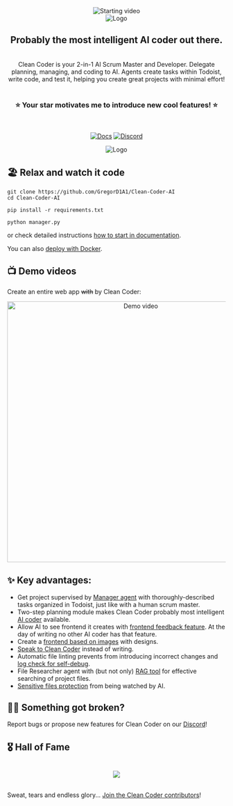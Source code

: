 <div align="center">
  <img
    src="/non_src/assets/starting_video.gif"
    alt="Starting video"
  >
  <br>
  <img src="/non_src/assets/logo_wide_2.png" alt="Logo">
  <h2>Probably the most intelligent AI coder out there.</h2>
  <br>
  Clean Coder is your 2-in-1 AI Scrum Master and Developer. Delegate planning, managing, and coding to AI. Agents create tasks within Todoist, write code, and test it, helping you create great projects with minimal effort!
  <br>
  <br>
  <h3>⭐️ Your star motivates me to introduce new cool features! ⭐️</h3>  
  <br>

[![Docs](https://img.shields.io/badge/docs-latest-blue)](https://clean-coder.dev)
[![Discord](https://img.shields.io/static/v1?logo=discord&label=discord&message=Join&color=brightgreen)](https://discord.gg/8gat7Pv7QJ)

  <img src="/non_src/assets/CC_diagram_full_dark_mode.png" alt="Logo">
</div>

## 🏖️ Relax and watch it code

```
git clone https://github.com/GregorD1A1/Clean-Coder-AI
cd Clean-Coder-AI

pip install -r requirements.txt

python manager.py
```
or check detailed instructions [how to start in documentation](https://clean-coder.dev/getting_started/quick_start/).

You can also [deploy with Docker](https://clean-coder.dev/getting_started/run_with_docker/).


## 📺 Demo videos

Create an entire web app ~~with~~ by Clean Coder:

<div align="center">
<a href="https://youtu.be/aNpB-Tw-YPw" title="Greg's Tech video">
  <img src="https://img.youtube.com/vi/aNpB-Tw-YPw/maxresdefault.jpg" width="600" alt="Demo video">
</a>
</div>


## ✨ Key advantages:

- Get project supervised by [Manager agent](https://clean-coder.dev/usage/manager/) with thoroughly-described tasks organized in Todoist, just like with a human scrum master.
- Two-step planning module makes Clean Coder probably most intelligent [AI coder](https://clean-coder.dev/usage/programmer_pipeline/) available.
- Allow AI to see frontend it creates with [frontend feedback feature](https://clean-coder.dev/features/frontend_feedback/). At the day of writing no other AI coder has that feature.
- Create a [frontend based on images](https://clean-coder.dev/features/working_with_images/) with designs.
- [Speak to Clean Coder](https://clean-coder.dev/features/talk_to_cc/) instead of writing.
- Automatic file linting prevents from introducing incorrect changes and [log check for self-debug](https://clean-coder.dev/advanced_features_installation/logs_check/).
- File Researcher agent with (but not only) [RAG tool](https://clean-coder.dev/advanced_features_installation/similarity_search_for_researcher/) for effective searching of project files.
- [Sensitive files protection](https://clean-coder.dev/features/sensitive_file_protection/) from being watched by AI.


## ⛓️‍💥 Something got broken?

Report bugs or propose new features for Clean Coder on our [Discord](https://discord.gg/8gat7Pv7QJ)!

## 🎖️ Hall of Fame
<br>
<div align="center">
  <a href="https://github.com/Grigorij-Dudnik/Clean-Coder-AI/graphs/contributors">
    <img src="https://contrib.rocks/image?repo=Grigorij-Dudnik/Clean-Coder-AI&1" />
  </a>
</div>
<br>

Sweat, tears and endless glory... [Join the Clean Coder contributors](https://clean-coder.dev/community/contributions_guide/)!
